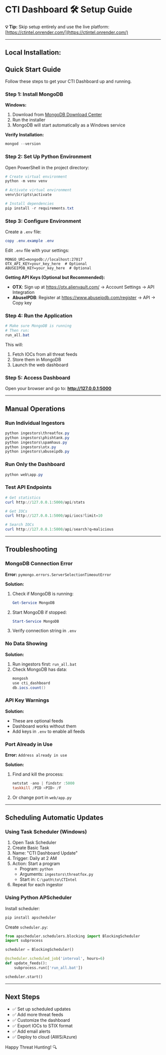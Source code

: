 # CTI Dashboard 🛠️ Setup Guide

**💡 Tip:** Skip setup entirely and use the live platform: [https://ctintel.onrender.com/](https://ctintel.onrender.com/)

---

## Local Installation:

## Quick Start Guide

Follow these steps to get your CTI Dashboard up and running.

### Step 1: Install MongoDB

**Windows:**
1. Download from [MongoDB Download Center](https://www.mongodb.com/try/download/community)
2. Run the installer
3. MongoDB will start automatically as a Windows service

**Verify Installation:**
```powershell
mongod --version
```

### Step 2: Set Up Python Environment

Open PowerShell in the project directory:

```powershell
# Create virtual environment
python -m venv venv

# Activate virtual environment
venv\Scripts\activate

# Install dependencies
pip install -r requirements.txt
```

### Step 3: Configure Environment

Create a `.env` file:

```powershell
copy .env.example .env
```

Edit `.env` file with your settings:
```
MONGO_URI=mongodb://localhost:27017
OTX_API_KEY=your_key_here  # Optional
ABUSEIPDB_KEY=your_key_here  # Optional
```

**Getting API Keys (Optional but Recommended):**
- **OTX**: Sign up at https://otx.alienvault.com/ → Account Settings → API Integration
- **AbuseIPDB**: Register at https://www.abuseipdb.com/register → API → Copy key

### Step 4: Run the Application

```powershell
# Make sure MongoDB is running
# Then run:
run_all.bat
```

This will:
1. Fetch IOCs from all threat feeds
2. Store them in MongoDB
3. Launch the web dashboard

### Step 5: Access Dashboard

Open your browser and go to:
**http://127.0.0.1:5000**

---

## Manual Operations

### Run Individual Ingestors

```powershell
python ingestors\threatfox.py
python ingestors\phishtank.py
python ingestors\spamhaus.py
python ingestors\otx.py
python ingestors\abuseipdb.py
```

### Run Only the Dashboard

```powershell
python web\app.py
```

### Test API Endpoints

```powershell
# Get statistics
curl http://127.0.0.1:5000/api/stats

# Get IOCs
curl http://127.0.0.1:5000/api/iocs?limit=10

# Search IOCs
curl http://127.0.0.1:5000/api/search?q=malicious
```

---

## Troubleshooting

### MongoDB Connection Error

**Error:** `pymongo.errors.ServerSelectionTimeoutError`

**Solution:**
1. Check if MongoDB is running:
   ```powershell
   Get-Service MongoDB
   ```
2. Start MongoDB if stopped:
   ```powershell
   Start-Service MongoDB
   ```
3. Verify connection string in `.env`

### No Data Showing

**Solution:**
1. Run ingestors first: `run_all.bat`
2. Check MongoDB has data:
   ```powershell
   mongosh
   use cti_dashboard
   db.iocs.count()
   ```

### API Key Warnings

**Solution:**
- These are optional feeds
- Dashboard works without them
- Add keys in `.env` to enable all feeds

### Port Already in Use

**Error:** `Address already in use`

**Solution:**
1. Find and kill the process:
   ```powershell
   netstat -ano | findstr :5000
   taskkill /PID <PID> /F
   ```
2. Or change port in `web/app.py`

---

## Scheduling Automatic Updates

### Using Task Scheduler (Windows)

1. Open Task Scheduler
2. Create Basic Task
3. Name: "CTI Dashboard Update"
4. Trigger: Daily at 2 AM
5. Action: Start a program
   - Program: `python`
   - Arguments: `ingestors\threatfox.py`
   - Start in: `C:\path\to\CTIntel`
6. Repeat for each ingestor

### Using Python APScheduler

Install scheduler:
```powershell
pip install apscheduler
```

Create `scheduler.py`:
```python
from apscheduler.schedulers.blocking import BlockingScheduler
import subprocess

scheduler = BlockingScheduler()

@scheduler.scheduled_job('interval', hours=6)
def update_feeds():
    subprocess.run(['run_all.bat'])

scheduler.start()
```

---

## Next Steps

- ✅ Set up scheduled updates
- ✅ Add more threat feeds
- ✅ Customize the dashboard
- ✅ Export IOCs to STIX format
- ✅ Add email alerts
- ✅ Deploy to cloud (AWS/Azure)

Happy Threat Hunting! 🔍
